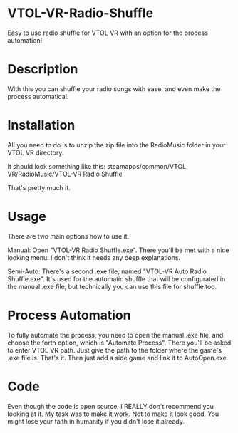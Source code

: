 # VTOL-VR-Radio-Shuffle
Easy to use radio shuffle for VTOL VR with an option for the process automation!


# Description
With this you can shuffle your radio songs with ease, and even make the process automatical.

# Installation
All you need to do is to unzip the zip file into the RadioMusic folder in your VTOL VR directory.

It should look something like this:
steamapps/common/VTOL VR/RadioMusic/VTOL-VR Radio Shuffle

That's pretty much it.

# Usage
There are two main options how to use it.

Manual: Open "VTOL-VR Radio Shuffle.exe". There you'll be met with a nice looking menu. I don't think it needs any deep explanations.

Semi-Auto: There's a second .exe file, named "VTOL-VR Auto Radio Shuffle.exe". It's used for the automatic shuffle that will be configurated in the manual .exe file, but technically you can use this file for shuffle too.

# Process Automation
To fully automate the process, you need to open the manual .exe file, and choose the forth option, which is "Automate Process". There you'll be asked to enter VTOL VR path. Just give the path to the folder where the game's .exe file is. That's it. Then just add a side game and link it to AutoOpen.exe

# Code
Even though the code is open source, I REALLY don't recommend you looking at it. My task was to make it work. Not to make it look good. You might lose your faith in humanity if you didn't lose it already.
